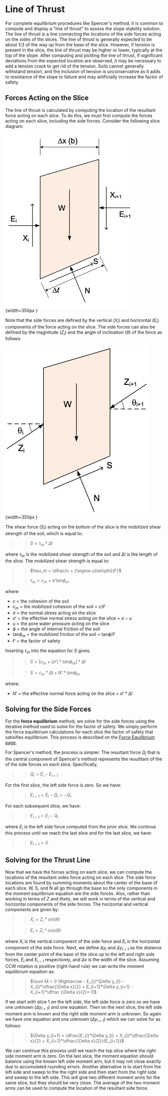 # Line of Thrust

For complete equilibrium procedures like Spencer's method, it is common to compute and display a "line of thrust" to 
assess the slope stability solution. The line of thrust is a line connecting the locations of the side forces acting 
on the sides of the slices. The line of thrust is generally expected to be about 1/3 of the way up from the base of 
the slice. However, if tension is present in the slice, the line of thrust may be higher or lower, typically at the 
top of the slope. 
After computing 
and plotting the line of thrust, if significant deviations from the expected location are observed, it may be 
necessary to add a tension crack to get rid of the tension. Soils cannot generally withstand tension, and the 
inclusion of tension is unconservative as it adds to resistance of the slope to failure and may artificially 
increase the factor of safety.

## Forces Acting on the Slice

The line of thrust is calculated by computing the location of the resultant force acting on each slice. To do this, 
we must first compute the forces acting on each slice, including the side forces. Consider the following slice diagram:

![slice_ex.png](images/slice_ex.png){width=350px }

Note that the side forces are defined by the vertical ($X_i$) and horizontal ($E_i$) components of the force acting on 
the slice. The side forces can also be defined by the magnitude ($Z_i$) and the angle of inclination ($\theta$) of 
the force as follows:

![slice_ztheta.png](images/slice_ztheta.png){width=350px }

The shear force ($S_i$) acting on the bottom of the slice is the mobilized shear strength of the soil, which is equal to:

>>$S = \tau_m*\Delta l$

where $\tau_m$ is the mobilized shear strength of the soil and $\Delta l$ is the length of the slice. The mobilized shear strength is equal to:

>>$\tau_m = \dfrac{c + (\sigma-u)tan\phi}{F}$
 
>>$\tau_m = c_m + \sigma' tan\phi_m$

where:

- $c$ = the cohesion of the soil
- $c_m$ = the mobilized cohesion of the soil = $c/F$
- $\sigma$ = the normal stress acting on the slice
- $\sigma'$ = the effective normal stress acting on the slice = $\sigma - u$
- $u$ = the pore water pressure acting on the slice
- $\phi$ = the angle of internal friction of the soil
- tan$\phi_m$ = the mobilized friction of the soil = tan$\phi/F$
- $F$ = the factor of safety

Inserting $\tau_m$ into the equation for $S$ gives:

>>$S = \left[c_m + (\sigma')*tan\phi_m\right]*\Delta l$

>>$S = c_m*\Delta l + N'*tan\phi_m$

where:

- $N'$ = the effective normal force acting on the slice = $\sigma'*\Delta l$

## Solving for the Side Forces

For the **force equilibrium** method, we solve for the side forces using the iterative method used to solve for the factor of safety. We simply perform the force equilibrium calculations for each slice the factor of safety that satisifies equilibrium. This process is described on the [Force Equilibrium page](force_eq.md).

For Spencer's method, the process is simpler. The resultant force $Q_i$ that is the central component of Spencer's method represents the resulttant of the of the side forces on each slice. Specifically, 

>>$Q_i = E_i - E_{i+1}$

For the first slice, the left side force is zero. So we have:

>>$E_{i+1} = E_i - Q_i = - Q_i$

For each subsequent slice, we have:

>>$E_{i+1} = E_i - Q_i$

where $E_i$ is the left side force computed from the prior slice. We continue this process until we reach the last slice and for the last slice, we have:

>>$E_{i+1} = 0$

## Solving for the Thrust Line

Now that we have the forces acting on each slice, we can compute the locations of the resultant sides force acting on each slice. The side force locations are found by summing moments about the center of the base of each slice. W, S, and N all go through the base so the only components in the moment equilibrium equation are the side forces. Also, rather than working in terms of $Z$ and $theta$, we will work in terms of the vertical and horizontal components of the side forces. The horizontal and vertical components are given by:

>>$X_{i} = Z_i*sin(\theta)$

>>$E_{i} = Z_i*cos(\theta)$

where $X_i$ is the vertical component of the side force and $E_i$ is the horizontal component of the side force. 
Next, we define $\Delta y_{i}$ and $\Delta y_{i+1}$ as the distance from the center point of the base of the slice 
up to the left and right side forces, $E_{i}$ and $E_{i-1}$ respectively, and $\Delta x$ is the width of the slice. Assuming CCW rotation is positive (right-hand rule) we can write the moment equilibrium equation as:

>>$\sum M = 0 \Rightarrow - E_{i}*\Delta y_{i} - X_{i}*\dfrac{\Delta x}{2} + E_{i+1}*\Delta y_{i+1} - X_{i+1}*\dfrac
> {\Delta x}{2}= 0$

If we start with slice 1 on the left side, the left side force is zero so we have one unknown ($\Delta y_{i+1}$) and one equation. Then on the next slice, the left side moment arm is known and the right side moment arm is unknown. So again we have one equation and one unknown ($\Delta y_{i+1}$) which we can solve for as follows:

>>$\Delta y_{i+1} = \dfrac{E_{i}*\Delta y_{i} + X_{i}*\dfrac{\Delta x}{2} + X_{i+1}*\dfrac{\Delta x}{2}}{E_{i+1}}$

We can continue this process until we reach the top slice where the right side moment arm is zero. On the last slice, the moment equation should balance using the known left side moment arm, but it may not close exactly due to accumulated rounding errors. Another alternative is to start from the left side and sweep to the the right side and then start from the right side and sweep to the left side. This will give two different moment arms for the same slice, but they should be very close. The average of the two moment arms can be used to compute the location of the resultant side force. 


